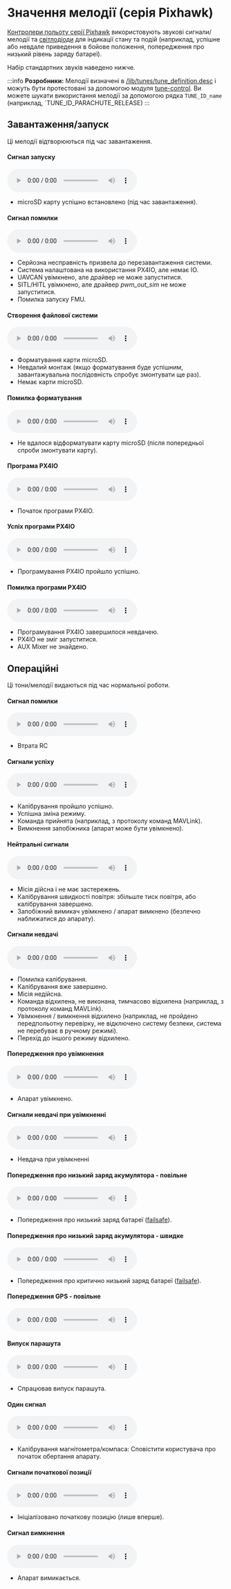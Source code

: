 # Значення мелодії (серія Pixhawk)

[Контролери польоту серії Pixhawk](../flight_controller/pixhawk_series.md) використовують звукові сигнали/мелодії та [ світлодіоди](../getting_started/led_meanings.md) для індикації стану та подій (наприклад, успішне або невдале приведення в бойове положення, попередження про низький рівень заряду батареї).

Набір стандартних звуків наведено нижче.

:::info **Розробники:** Мелодії визначені в [/lib/tunes/tune_definition.desc](https://github.com/PX4/PX4-Autopilot/blob/main/src/lib/tunes/tune_definition.desc) і можуть бути протестовані за допомогою модуля [tune-control](../modules/modules_system.md#tune-control). Ви можете шукати використання мелодії за допомогою рядка `TUNE_ID_name` (наприклад, `TUNE_ID_PARACHUTE_RELEASE)
:::


## Завантаження/запуск

Ці мелодії відтворюються під час завантаження.
<!-- https://github.com/PX4/PX4-Autopilot/blob/main/ROMFS/px4fmu_common/init.d/rcS --> 


#### Сигнал запуску

<audio controls>
  <source src="../../assets/tunes/1_startup_tone.mp3" type="audio/mpeg">
Ваш браузер не підтримує аудіо елемент.
</audio>
<!-- tune: 1, STARTUP -->

- microSD карту успішно встановлено (під час завантаження).

#### Сигнал помилки

<audio controls>
  <source src="../../assets/tunes/2_error_tune.mp3" type="audio/mpeg">
Ваш браузер не підтримує аудіо елемент.
</audio>
<!-- tune 2, ERROR_TUNE -->

- Серйозна несправність призвела до перезавантаження системи.
- Система налаштована на використання PX4IO, але немає IO.
- UAVCAN увімкнено, але драйвер не може запуститися.
- SITL/HITL увімкнено, але драйвер *pwm_out_sim* не може запуститися.
- Помилка запуску FMU.


#### Створення файлової системи

<audio controls>
  <source src="../../assets/tunes/16_make_fs.mp3" type="audio/mpeg">
Ваш браузер не підтримує аудіо елемент.
</audio>
<!-- 14, SD_INIT (previously tune 16) -->

- Форматування карти microSD.
- Невдалий монтаж (якщо форматування буде успішним, завантажувальна послідовність спробує змонтувати ще раз).
- Немає карти microSD.


#### Помилка форматування

<audio controls>
  <source src="../../assets/tunes/17_format_failed.mp3" type="audio/mpeg">
Ваш браузер не підтримує аудіо елемент.
</audio>
<!-- 15, SD_ERROR (previously 17) -->

- Не вдалося відформатувати карту microSD (після попередньої спроби змонтувати карту).


#### Програма PX4IO

<audio controls>
  <source src="../../assets/tunes/18_program_px4io.mp3" type="audio/mpeg">
Ваш браузер не підтримує аудіо елемент.
</audio>
<!-- 16, PROG_PX4IO (previously id 18) -->

- Початок програми PX4IO.

#### Успіх програми PX4IO

<audio controls>
  <source src="../../assets/tunes/19_program_px4io_success.mp3" type="audio/mpeg">
Ваш браузер не підтримує аудіо елемент.
</audio>
<!-- 17, PROG_PX4IO_OK (previously tune 19) -->

- Програмування PX4IO пройшло успішно.

#### Помилка програми PX4IO

<audio controls>
  <source src="../../assets/tunes/20_program_px4io_fail.mp3" type="audio/mpeg">
Ваш браузер не підтримує аудіо елемент.
</audio>
<!-- 18, PROG_PX4IO_ERR (previously tune 20) -->

- Програмування PX4IO завершилося невдачею.
- PX4IO не зміг запуститися.
- AUX Mixer не знайдено.


## Операційні

Ці тони/мелодії видаються під час нормальної роботи.

<a id="error_tune_operational"></a>

#### Сигнал помилки

<audio controls>
  <source src="../../assets/tunes/2_error_tune.mp3" type="audio/mpeg">
Ваш браузер не підтримує аудіо елемент.
</audio>
<!-- 2, ERROR_TUNE -->

- Втрата RC

#### Сигнали успіху

<audio controls>
  <source src="../../assets/tunes/3_notify_positive_tone.mp3" type="audio/mpeg">
Ваш браузер не підтримує аудіо елемент.
</audio>
<!-- 3, NOTIFY_POSITIVE -->

- Калібрування пройшло успішно.
- Успішна зміна режиму.
- Команда прийнята (наприклад, з протоколу команд MAVLink).
- Вимкнення запобіжника (апарат може бути увімкнено).

#### Нейтральні сигнали

<audio controls>
  <source src="../../assets/tunes/4_notify_neutral_tone.mp3" type="audio/mpeg">
Ваш браузер не підтримує аудіо елемент.
</audio>
<!-- 4, NOTIFY_NEUTRAL -->

- Місія дійсна і не має застережень.
- Калібрування швидкості повітря: збільште тиск повітря, або калібрування завершено.
- Запобіжний вимикач увімкнено / апарат вимкнено (безпечно наближатися до апарату).

#### Сигнали невдачі

<audio controls>
  <source src="../../assets/tunes/5_notify_negative_tone.mp3" type="audio/mpeg">
Ваш браузер не підтримує аудіо елемент.
</audio>
<!-- 5, NOTIFY_NEGATIVE -->

- Помилка калібрування.
- Калібрування вже завершено.
- Місія недійсна.
- Команда відхилена, не виконана, тимчасово відхилена (наприклад, з протоколу команд MAVLink).
- Увімкнення / вимкнення відхилено (наприклад, не пройдено передпольотну перевірку, не відключено систему безпеки, система не перебуває в ручному режимі).
- Перехід до іншого режиму відхилено.

#### Попередження про увімкнення

<audio controls>
  <source src="../../assets/tunes/6_arming_warning.mp3" type="audio/mpeg">
Ваш браузер не підтримує аудіо елемент.
</audio>
<!-- 6, ARMING_WARNING -->

- Апарат увімкнено.

#### Сигнали невдачі при увімкненні

<audio controls>
  <source src="../../assets/tunes/10_arming_failure_tune.mp3" type="audio/mpeg">
Ваш браузер не підтримує аудіо елемент.
</audio>
<!-- 10, ARMING_FAILURE -->

- Невдача при увімкненні

#### Попередження про низький заряд акумулятора - повільне

<audio controls>
  <source src="../../assets/tunes/7_battery_warning_slow.mp3" type="audio/mpeg">
Ваш браузер не підтримує аудіо елемент.
</audio>
<!-- 7,  BATTERY_WARNING_SLOW -->

- Попередження про низький заряд батареї ([failsafe](../config/safety.md#low-battery-failsafe)).

#### Попередження про низький заряд акумулятора - швидке

<audio controls>
  <source src="../../assets/tunes/8_battery_warning_fast.mp3" type="audio/mpeg">
Ваш браузер не підтримує аудіо елемент.
</audio>
<!-- 8, BATTERY_WARNING_FAST -->

- Попередження про критично низький заряд батареї ([failsafe](../config/safety.md#low-battery-failsafe)).


#### Попередження GPS - повільне

<audio controls>
  <source src="../../assets/tunes/9_gps_warning_slow.mp3" type="audio/mpeg">
Ваш браузер не підтримує аудіо елемент.
</audio>
<!-- 9,  GPS_WARNING -->

#### Випуск парашута

<audio controls>
  <source src="../../assets/tunes/11_parachute_release.mp3" type="audio/mpeg">
Ваш браузер не підтримує аудіо елемент.
</audio>
<!-- 11, PARACHUTE_RELEASE -->

- Спрацював випуск парашута.


#### Один сигнал

<audio controls>
  <source src="../../assets/tunes/14_single_beep.mp3" type="audio/mpeg">
Ваш браузер не підтримує аудіо елемент.
</audio>
<!-- 12, SINGLE_BEEP (previously was id 14 -->

- Калібрування магнітометра/компаса: Сповістити користувача про початок обертання апарату.

#### Сигнали початкової позиції

<audio controls>
  <source src="../../assets/tunes/15_home_set_tune.mp3" type="audio/mpeg">
Ваш браузер не підтримує аудіо елемент.
</audio>
<!-- 13, HOME_SET (previously id 15) -->

- Ініціалізовано початкову позицію (лише вперше).

#### Сигнал вимкнення

<audio controls>
  <source src="../../assets/tunes/power_off_tune.mp3" type="audio/mpeg">
Ваш браузер не підтримує аудіо елемент.
</audio>

- Апарат вимикається.

<!--19, POWER_OFF -->
